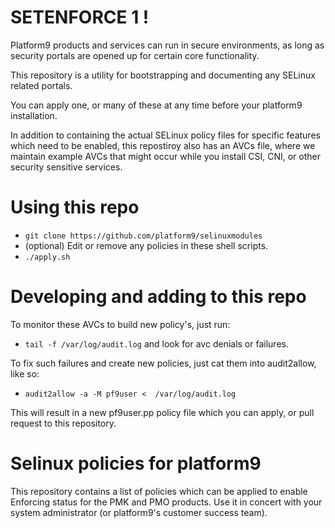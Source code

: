 # SETENFORCE 1 !

Platform9 products and services can run in secure environments, as long as security
portals are opened up for certain core functionality.  

This repository is a utility for bootstrapping and documenting any SELinux related portals.  

You can apply one, or many of these at any time before your platform9 installation.

In addition to containing the actual SELinux policy files for specific features which
need to be enabled, this repostiroy also has an AVCs file, where we maintain example
AVCs that might occur while you install CSI, CNI, or other security sensitive services.

# Using this repo

- `git clone https://github.com/platform9/selinuxmodules`
- (optional) Edit or remove any policies in these  shell scripts.  
- `./apply.sh`

# Developing and adding to this repo

To monitor these AVCs to build new policy's, just run:

- `tail -f /var/log/audit.log` and look for avc denials or failures.

To fix such failures and create new policies, just cat them into audit2allow, like so:

- `audit2allow -a -M pf9user <  /var/log/audit.log`

This will result in a new pf9user.pp policy file which you can apply, or pull request to this 
repository.

# Selinux policies for platform9

This repository contains a list of policies which can be applied to
enable Enforcing status for the PMK and PMO products.  Use it in concert
with your system administrator (or platform9's customer success team).


